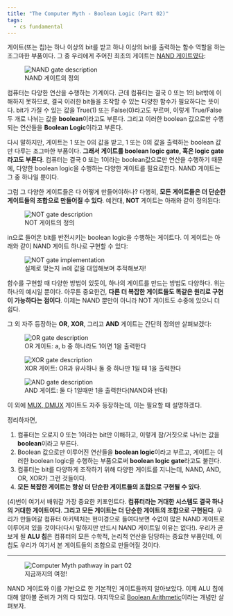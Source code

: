 ```yaml
---
title: "The Computer Myth - Boolean Logic (Part 02)"
tags:
  - cs fundamental
---
```


게이트(또는 칩)는 하나 이상의 bit를 받고 하나 이상의 bit를 출력하는 함수 역할을 하는 조그마한 부품이다. 그 중 우리에게 주어진 최초의 게이트는 [NAND 게이트였다](/computer-myth-01/):

<figure>
  <img src="{{ site.url }}{{ site.baseurl }}/assets/images/computer-myth/01-2.jpg" alt="NAND gate description">
  <figcaption>NAND 게이트의 정의</figcaption>
</figure> 

컴퓨터는 다양한 연산을 수행하는 기계이다. 근데 컴퓨터는 결국 0 또는 1의 bit밖에 이해하지 못하므로, 결국 이러한 bit들을 조작할 수 있는 다양한 함수가 필요하다는 뜻이다. bit가 가질 수 있는 값을 True(1) 또는 False(0)라고도 부르며, 이렇게 True/False 두 개로 나뉘는 값을 **boolean**이라고도 부른다. 그리고 이러한 boolean 값으로만 수행되는 연산들을 **Boolean Logic**이라고 부른다.

다시 말하지만, 게이트는 1 또는 0의 값을 받고, 1 또는 0의 값을 출력하는 boolean 값만 다루는 조그마한 부품이다. **그래서 게이트를 boolean logic gate, 혹은 logic gate라고도 부른다**. 컴퓨터는 결국 0 또는 1이라는 boolean값으로만 연산을 수행하기 때문에, 다양한 boolean logic을 수행하는 다양한 게이트를 필요로한다. NAND 게이트는 그 중 하나일 뿐이다.

그럼 그 다양한 게이트들은 다 어떻게 만들어야하나? 다행히, **모든 게이트들은 더 단순한 게이트들의 조합으로 만들어질 수 있다**. 예컨대, **NOT** 게이트는 아래와 같이 정의된다:

<figure>
  <img src="{{ site.url }}{{ site.baseurl }}/assets/images/computer-myth/02-0.jpg" alt="NOT gate description">
  <figcaption>NOT 게이트의 정의</figcaption>
</figure> 

in으로 들어온 bit를 반전시키는 boolean logic을 수행하는 게이트다. 이 게이트는 아래와 같이 NAND 게이트 하나로 구현할 수 있다:

<figure>
  <img src="{{ site.url }}{{ site.baseurl }}/assets/images/computer-myth/02-1.jpg" alt="NOT gate implementation">
  <figcaption>실제로 맞는지 in에 값을 대입해보며 추적해보자!</figcaption>
</figure> 

함수를 구현할 때 다양한 방법이 있듯이, 하나의 게이트를 만드는 방법도 다양하다. 위는 하나의 예시일 뿐이다. 아무튼 중요한건, **다른 더 복잡한 게이트들도 똑같은 원리로 구현이 가능하다는 점이다**. 이제는 NAND 뿐만이 아니라 NOT 게이트도 수중에 있으니 더 쉽다.

그 외 자주 등장하는 **OR**, **XOR**, 그리고 **AND** 게이트는 간단히 정의만 살펴보겠다:

<figure>
  <img src="{{ site.url }}{{ site.baseurl }}/assets/images/computer-myth/02-2.jpg" alt="OR gate description">
  <figcaption>OR 게이트: a, b 중 하나라도 1이면 1을 출력한다</figcaption>
</figure> 

<figure>
  <img src="{{ site.url }}{{ site.baseurl }}/assets/images/computer-myth/02-3.jpg" alt="XOR gate description">
  <figcaption>XOR 게이트: OR과 유사하나 둘 중 하나만 1일 때 1을 출력한다</figcaption>
</figure> 

<figure>
  <img src="{{ site.url }}{{ site.baseurl }}/assets/images/computer-myth/02-4.jpg" alt="AND gate description">
  <figcaption>AND 게이트: 둘 다 1일때만 1을 출력한다(NAND와 반대)</figcaption>
</figure> 

이 외에 [MUX, DMUX](https://en.wikipedia.org/wiki/Multiplexer) 게이트도 자주 등장하는데, 이는 필요할 때 설명하겠다.

정리하자면, 
1. 컴퓨터는 오로지 0 또는 1이라는 bit만 이해하고, 이렇게 참/거짓으로 나뉘는 값을 **boolean**이라고 부른다.
2. Boolean 값으로만 이루어진 연산들을 **boolean logic**이라고 부르고, 게이트는 이러한 boolean logic을 수행하는 부품으로써 **boolean logic gate**라고도 불린다.
3. 컴퓨터는 bit를 다양하게 조작하기 위해 다양한 게이트를 지니는데, NAND, AND, OR, XOR가 그런 것들이다.
4. **모든 복잡한 게이트는 항상 더 단순한 게이트들의 조합으로 구현될 수 있다**.

(4)번이 여기서 배워갈 가장 중요한 키포인트다. **컴퓨터라는 거대한 시스템도 결국 하나의 거대한 게이트이다. 그리고 모든 게이트는 더 단순한 게이트의 조합으로 구현된다**. 우리가 만들어갈 컴퓨터 아키텍처는 현미경으로 들여다보면 수없이 많은 NAND 게이트로 이루어져 있을 것이다(다시 말하지만 반드시 NAND 게이트일 이유는 없다!). 우리가 곧 보게 될 **ALU 칩**은 컴퓨터의 모든 수학적, 논리적 연산을 담당하는 중요한 부품인데, 이 칩도 우리가 여기서 본 게이트들의 조합으로 만들어질 것이다. 

---

<figure>
  <img src="{{ site.url }}{{ site.baseurl }}/assets/images/computer-myth/02-5.JPG" alt="Computer Myth pathway in part 02">
  <figcaption>지금까지의 여정!</figcaption>
</figure> 

NAND 게이트와 이를 기반으로 한 기본적인 게이트들까지 알아보았다. 이제 ALU 칩에 대해 알아볼 준비가 거의 다 되었다. 마지막으로 [Boolean Arithmetic](/computer-myth-03/)이라는 개념만 살펴보자.
